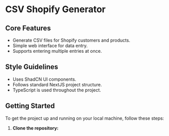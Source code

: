 # CSV Shopify Generator

## Core Features

- Generate CSV files for Shopify customers and products.
- Simple web interface for data entry.
- Supports entering multiple entries at once.

## Style Guidelines

- Uses ShadCN UI components.
- Follows standard NextJS project structure.
- TypeScript is used throughout the project.

## Getting Started

To get the project up and running on your local machine, follow these steps:

1.  **Clone the repository:**


